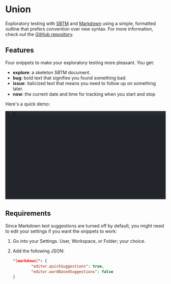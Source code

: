 # Union

Exploratory testing with [SBTM](http://www.satisfice.com/sbtm/) and [Markdown](https://daringfireball.net/projects/markdown/) using a simple, formatted outline that prefers convention over new syntax. For more information, check out the [GitHub repository](https://github.com/kyleobrien/Union).

## Features

Four snippets to make your exploratory testing more pleasant. You get:

-   __explore__: a skeleton SBTM document.
-   __bug__: bold text that signifies you found something bad.
-   __issue__: italicized text that means you need to follow up on something later.
-   __now__: the current date and time for tracking when you start and stop

Here's a quick demo:

![All four snippets in action.](https://github.com/kyleobrien/Union/raw/master/union/images/snippet_demo.gif)

## Requirements

Since Markdown text suggestions are turned off by default, you might need to edit your settings if you want the snippets to work:

1.  Go into your Settings. User, Workspace, or Folder; your choice.
1.  Add the following JSON:

    ``` JSON
    "[markdown]": {
            "editor.quickSuggestions": true,
            "editor.wordBasedSuggestions": false
    }
    ```
